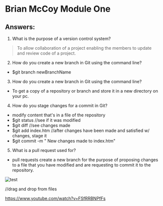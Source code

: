 # Brian McCoy Module One

## Answers:

1. What is the purpose of a version control system?
  > To allow collaboration of a project enabling the members to update and review code of a project.
2. How do you create a new branch in Git using the command line?
  - $git branch newBranchName
3. How do you create a new branch in Git using the command line?
  - To get a copy of a repository or branch and store it in a new directory on your pc.
4. How do you stage changes for a commit in Git?
  - modify content that's in a file of the repository
  - $git status    //see if it was modified
  - $git diff      //see changes made
  - $git add index.htm    //after changes have been made and satisfied w/ changes, stage it
  - $git commit -m "<Brian McCoy> New changes made to index.htm"
5. What is a pull request used for?
  - pull requests create a new branch for the purpose of proposing changes to a file that you have modified and are requesting to commit it to the repository.


![test](https://github.com/g1sp4rky/BrianMcCoy_Training_Modules/assets/122124088/8cc477a1-536e-418c-86af-3982150a7f1b)

//drag and drop from files

https://www.youtube.com/watch?v=FSfRRBNPfFs

